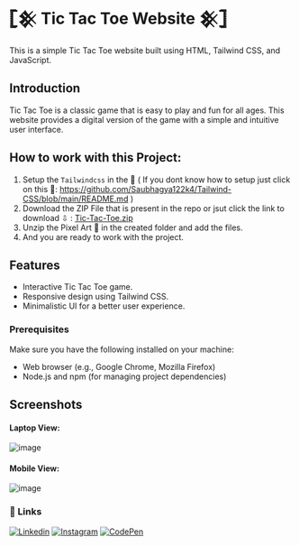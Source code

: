#  𓊈𒆜 **Tic Tac Toe Website** 𒆜𓊉
This is a simple Tic Tac Toe website built using HTML, Tailwind CSS, and JavaScript.

## **Introduction**
Tic Tac Toe is a classic game that is easy to play and fun for all ages. This website provides a digital version of the game with a simple and intuitive user interface.

## **How to work with this Project:**
1) Setup the `Tailwindcss` in the 📁 ( If you dont know how to setup just click on this 🔗: https://github.com/Saubhagya122k4/Tailwind-CSS/blob/main/README.md )
2) Download the ZIP File that is present in the repo or jsut click the link to download ⇩ : [Tic-Tac-Toe.zip](https://github.com/Vaibhav234k/tic-tac-toe.github.io/files/13696598/Tic-Tac-Toe.zip)
3) Unzip the Pixel Art 📁 in the created folder and add the files.
4) And you are ready to work with the project.
   
## **Features**
- Interactive Tic Tac Toe game.
- Responsive design using Tailwind CSS.
- Minimalistic UI for a better user experience.

### **Prerequisites**
Make sure you have the following installed on your machine:

- Web browser (e.g., Google Chrome, Mozilla Firefox)
- Node.js and npm (for managing project dependencies)

## **Screenshots**

#### **Laptop View:**
![image](https://github.com/Vaibhav234k/tic-tac-toe.github.io/assets/106757586/69ed6785-d38a-486d-826c-879410d66c05)

#### **Mobile View:**
![image](https://github.com/Vaibhav234k/tic-tac-toe.github.io/assets/106757586/f87cc5e3-0661-4449-8984-9dddcd48e360)

### **🔗 Links**
[![Linkedin](https://img.shields.io/badge/linkedin-0A66C2?style=for-the-badge&logo=linkedin&logoColor=white)](https://www.linkedin.com/in/saubhagya-vishwakarma-48734a243/)
[![Instagram](https://img.shields.io/badge/Instagram-0A66C2?style=for-the-badge&logo=instagram&logoColor=white)](https://www.instagram.com/saubhagya122004/?theme=dark)
[![CodePen](https://img.shields.io/badge/CodePen-0A66C2?style=for-the-badge&logo=codepen&logoColor=white)](https://codepen.io/Code-Tech)
